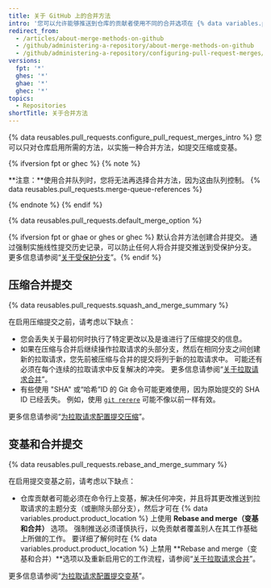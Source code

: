 ```yaml
---
title: 关于 GitHub 上的合并方法
intro: '您可以允许能够推送到仓库的贡献者使用不同的合并选项在 {% data variables.product.product_location %} 上合并其推送请求，或者对所有仓库的拉取请求实施特定的合并方法。'
redirect_from:
  - /articles/about-merge-methods-on-github
  - /github/administering-a-repository/about-merge-methods-on-github
  - /github/administering-a-repository/configuring-pull-request-merges/about-merge-methods-on-github
versions:
  fpt: '*'
  ghes: '*'
  ghae: '*'
  ghec: '*'
topics:
  - Repositories
shortTitle: 关于合并方法
---
```


{% data reusables.pull_requests.configure_pull_request_merges_intro %} 您可以只对仓库启用所需的方法，以实施一种合并方法，如提交压缩或变基。

{% ifversion fpt or ghec %}
{% note %}

**注意：**使用合并队列时，您将无法再选择合并方法，因为这由队列控制。 {% data reusables.pull_requests.merge-queue-references %}

{% endnote %}
{% endif %}

{% data reusables.pull_requests.default_merge_option %}

{% ifversion fpt or ghae or ghes or ghec %}
默认合并方法创建合并提交。 通过强制实施线性提交历史记录，可以防止任何人将合并提交推送到受保护分支。 更多信息请参阅“[关于受保护分支](/github/administering-a-repository/about-protected-branches#require-linear-history)”。{% endif %}

## 压缩合并提交

{% data reusables.pull_requests.squash_and_merge_summary %}

在启用压缩提交之前，请考虑以下缺点：
- 您会丢失关于最初何时执行了特定更改以及是谁进行了压缩提交的信息。
- 如果在压缩与合并后继续操作拉取请求的头部分支，然后在相同分支之间创建新的拉取请求，您先前被压缩与合并的提交将列于新的拉取请求中。 可能还有必须在每个连续的拉取请求中反复解决的冲突。 更多信息请参阅“[关于拉取请求合并](/github/collaborating-with-issues-and-pull-requests/about-pull-request-merges#squashing-and-merging-a-long-running-branch)”。
- 有些使用 "SHA" 或“哈希”ID 的 Git 命令可能更难使用，因为原始提交的 SHA ID 已经丢失。 例如，使用 [`git rerere`](https://git-scm.com/docs/git-rerere) 可能不像以前一样有效。

更多信息请参阅“[为拉取请求配置提交压缩](/articles/configuring-commit-squashing-for-pull-requests)”。

## 变基和合并提交

{% data reusables.pull_requests.rebase_and_merge_summary %}

在启用提交变基之前，请考虑以下缺点：
- 仓库贡献者可能必须在命令行上变基，解决任何冲突，并且将其更改推送到拉取请求的主题分支（或删除头部分支），然后才可在 {% data variables.product.product_location %} 上使用 **Rebase and merge（变基和合并）** 选项。 强制推送必须谨慎执行，以免贡献者覆盖别人在其工作基础上所做的工作。 要详细了解何时在 {% data variables.product.product_location %} 上禁用 **Rebase and merge（变基和合并）**选项以及重新启用它的工作流程，请参阅“[关于拉取请求合并](/articles/about-pull-request-merges/#rebase-and-merge-your-pull-request-commits)”。

更多信息请参阅“[为拉取请求配置提交变基](/articles/configuring-commit-rebasing-for-pull-requests)”。
